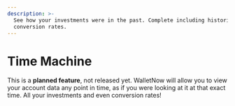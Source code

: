 ```yaml
---
description: >-
  See how your investments were in the past. Complete including historical
  conversion rates.
---
```


# Time Machine

This is a **planned feature**, not released yet. WalletNow will allow you to view your account data any point in time, as if you were looking at it at that exact time. All your investments and even conversion rates!

